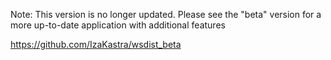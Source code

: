 Note: This version is no longer updated. Please see the "beta" version for a more up-to-date application with additional features

https://github.com/IzaKastra/wsdist_beta